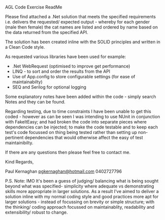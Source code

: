 AGL Code Exercise ReadMe

Please find attached a .Net solution that meets the specified requirements i.e. delivers the requested/ expected output - whereby for each gender (male then female) the cat names are listed and ordered by name based on the data returned from the specified API.

The solution has been created inline with the SOLID principles and written in a Clean Code style.

As requested various libraries have been used for example:

- .Net WebRequest (optimised to improve get performance)
- LINQ - to sort and order the results from the API
- Use of App.config to store configurable settings (for ease of maintainabilty) 
- SEQ and Serilog for optional logging

Some explanatory notes have been added within the code - simply search Notes and they can be found.

Regarding testing, due to time constraints I have been unable to get this coded - however as can be seen I was intending to use NUnit in conjunction with FakeItEasy; and had broken the code into separate pieces where dependencies can be injected; to make the code testable
and to keep each test's code focussed on thing being tested rather than setting up non-pertinent dependencies that would otherwise affect the easy of test maintainibilty. 

If there are any questions then please feel free to contact me.

Kind Regards,

Paul Kernaghan
pgkernaghan@hotmail.com
0402727796

P.S. Note: IMO It's been a guess of judging/ balancing what is being sought beyond what was specified- simplicity where adequate vs demonstrating skills more appropriate in larger solutions.
As a result I've aimed to deliver a solution inline with my normal coding style and good practices more apt for larger solutions - instead of focussing on brevity or simple structure; with the thinking/ coding approach focussed on maintainablity, readability and extensibility/ robust to change.
